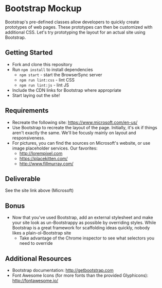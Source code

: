 # Bootstrap Mockup

Bootstrap's pre-defined classes allow developers to quickly create prototypes of web pages. These prototypes can then be customized with additional CSS. Let's try prototyping the layout for an actual site using Bootstrap.

## Getting Started

* Fork and clone this repository
* Run `npm install` to install dependencies
  * `npm start` - start the BrowserSync server
  * `npm run lint:css` - lint CSS
  * `npm run lint:js` - lint JS
* Include the CDN links for Bootstrap where appropriate
* Start laying out the site!

## Requirements

* Recreate the following site: https://www.microsoft.com/en-us/
* Use Bootstrap to recreate the layout of the page. Initially, it's ok if things aren't exactly the same. We'll be focusly mainly on layout and responsiveness.
* For pictures, you can find the sources on Microsoft's website, or use image placeholder services. Our favorites:
  * http://lorempixel.com
  * https://placekitten.com/
  * http://www.fillmurray.com/

## Deliverable

See the site link above (Microsoft)

## Bonus

* Now that you've used Bootstrap, add an external stylesheet and make your site look as un-Bootstrappy as possible by overriding styles. While Bootstrap is a great framework for scaffolding ideas quickly, nobody likes a plain-ol-Bootstrap site
  * Take advantage of the Chrome inspector to see what selectors you need to override

## Additional Resources

* Bootstrap documentation: http://getbootstrap.com
* Font Awesome Icons (for more fonts than the provided Glyphicons): http://fontawesome.io/

